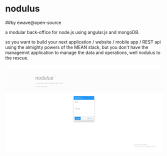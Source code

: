 ﻿


# nodulus 
##by ewave@open-source


a modular back-office for node.js using angular.js and mongoDB.

so you want to build your next application / website / mobile app / REST api using the almighty powers of the MEAN stack, but you don't have the managemnt application to manage the data and operations, well nodulus to the rescue.



﻿![Alt text](platform-images/login-screen.jpg?raw=true "Login")



